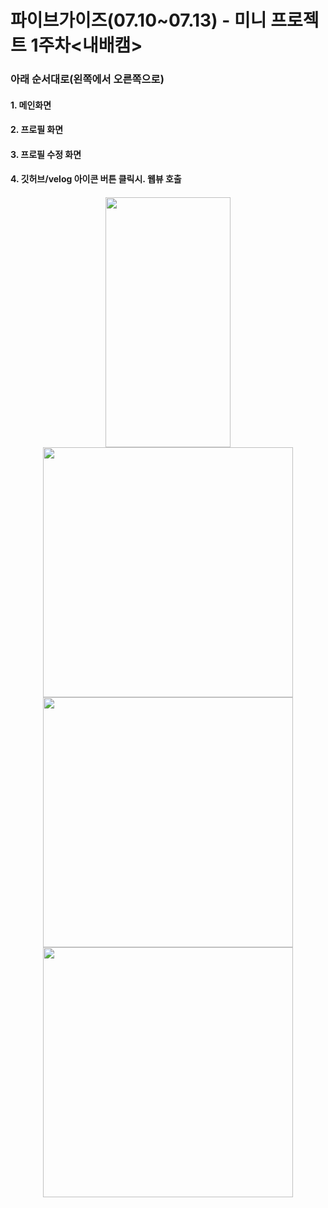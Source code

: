 # 파이브가이즈(07.10~07.13) - 미니 프로젝트 1주차<내배캠>
### 아래 순서대로(왼쪽에서 오른쪽으로)
  #### 1. 메인화면
  #### 2. 프로필 화면
  #### 3. 프로필 수정 화면
  #### 4. 깃허브/velog 아이콘 버튼 클릭시. 웹뷰 호출
  ####     
  
<p align="center">

  <img src="https://github.com/jakkujakku/FiveGuys/assets/89556301/9486d418-9998-4b44-a636-a07c86743f21" width="200" height="400"/>
  <img src="https://github.com/jakkujakku/FiveGuys/assets/89556301/d8e8ce76-b480-4aea-9894-92443d1bf26f width="200" height="400"/">
  <img src="https://github.com/jakkujakku/FiveGuys/assets/89556301/714ea0ea-e70c-4c2c-967f-31e91a8a563d width="200" height="400"/">
  <img src="https://github.com/jakkujakku/FiveGuys/assets/89556301/7d016dfd-d9b2-476e-ba9a-f408d8106c1c width="200" height="400"/">
</p>
